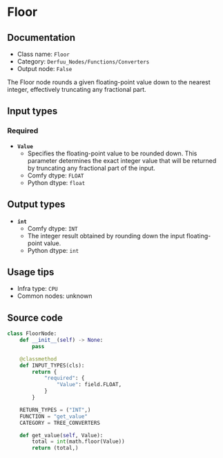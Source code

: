 # Floor
## Documentation
- Class name: `Floor`
- Category: `Derfuu_Nodes/Functions/Converters`
- Output node: `False`

The Floor node rounds a given floating-point value down to the nearest integer, effectively truncating any fractional part.
## Input types
### Required
- **`Value`**
    - Specifies the floating-point value to be rounded down. This parameter determines the exact integer value that will be returned by truncating any fractional part of the input.
    - Comfy dtype: `FLOAT`
    - Python dtype: `float`
## Output types
- **`int`**
    - Comfy dtype: `INT`
    - The integer result obtained by rounding down the input floating-point value.
    - Python dtype: `int`
## Usage tips
- Infra type: `CPU`
- Common nodes: unknown


## Source code
```python
class FloorNode:
    def __init__(self) -> None:
        pass

    @classmethod
    def INPUT_TYPES(cls):
        return {
            "required": {
                "Value": field.FLOAT,
            }
        }

    RETURN_TYPES = ("INT",)
    FUNCTION = "get_value"
    CATEGORY = TREE_CONVERTERS

    def get_value(self, Value):
        total = int(math.floor(Value))
        return (total,)

```
